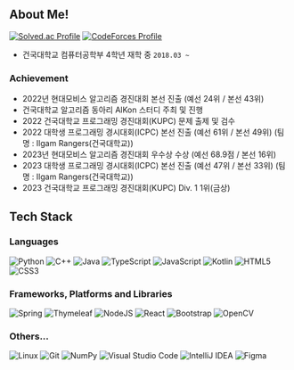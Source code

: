 ## About Me!

[![Solved.ac Profile](http://mazassumnida.wtf/api/v2/generate_badge?boj=delena0702)](https://solved.ac/delena0702/)
[![CodeForces Profile](https://cf.leed.at?id=delena0702)](https://codeforces.com/profile/delena0702)

- 건국대학교 컴퓨터공학부 4학년 재학 중 `2018.03 ~ `

### Achievement

- 2022년 현대모비스 알고리즘 경진대회 본선 진출 (예선 24위 / 본선 43위)
- 건국대학교 알고리즘 동아리 AlKon 스터디 주최 및 진행
- 2022 건국대학교 프로그래밍 경진대회(KUPC) 문제 출제 및 검수
- 2022 대학생 프로그래밍 경시대회(ICPC) 본선 진출 (예선 61위 / 본선 49위) (팀명 : Ilgam Rangers(건국대학교))
- 2023년 현대모비스 알고리즘 경진대회 우수상 수상 (예선 68.9점 / 본선 16위)
- 2023 대학생 프로그래밍 경시대회(ICPC) 본선 진출 (예선 47위 / 본선 33위) (팀명 : Ilgam Rangers(건국대학교))
- 2023 건국대학교 프로그래밍 경진대회(KUPC) Div. 1 1위(금상)

## Tech Stack

### Languages

![Python](https://img.shields.io/badge/python-3670A0?style=for-the-badge&logo=python&logoColor=ffdd54)
![C++](https://img.shields.io/badge/c++-%2300599C.svg?style=for-the-badge&logo=c%2B%2B&logoColor=white)
![Java](https://img.shields.io/badge/java-%23ED8B00.svg?style=for-the-badge&logo=openjdk&logoColor=white)
![TypeScript](https://img.shields.io/badge/typescript-%23007ACC.svg?style=for-the-badge&logo=typescript&logoColor=white)
![JavaScript](https://img.shields.io/badge/javascript-%23323330.svg?style=for-the-badge&logo=javascript&logoColor=%23F7DF1E)
![Kotlin](https://img.shields.io/badge/kotlin-%237F52FF.svg?style=for-the-badge&logo=kotlin&logoColor=white)
![HTML5](https://img.shields.io/badge/html5-%23E34F26.svg?style=for-the-badge&logo=html5&logoColor=white)
![CSS3](https://img.shields.io/badge/css3-%231572B6.svg?style=for-the-badge&logo=css3&logoColor=white)

### Frameworks, Platforms and Libraries

![Spring](https://img.shields.io/badge/spring-%236DB33F.svg?style=for-the-badge&logo=spring&logoColor=white)
![Thymeleaf](https://img.shields.io/badge/Thymeleaf-%23005C0F.svg?style=for-the-badge&logo=Thymeleaf&logoColor=white)
![NodeJS](https://img.shields.io/badge/node.js-6DA55F?style=for-the-badge&logo=node.js&logoColor=white)
![React](https://img.shields.io/badge/react-%2320232a.svg?style=for-the-badge&logo=react&logoColor=%2361DAFB)
![Bootstrap](https://img.shields.io/badge/bootstrap-%238511FA.svg?style=for-the-badge&logo=bootstrap&logoColor=white)
![OpenCV](https://img.shields.io/badge/opencv-%23white.svg?style=for-the-badge&logo=opencv&logoColor=white)

### Others...

![Linux](https://img.shields.io/badge/Linux-FCC624?style=for-the-badge&logo=linux&logoColor=black)
![Git](https://img.shields.io/badge/git-%23F05033.svg?style=for-the-badge&logo=git&logoColor=white)
![NumPy](https://img.shields.io/badge/numpy-%23013243.svg?style=for-the-badge&logo=numpy&logoColor=white)
![Visual Studio Code](https://img.shields.io/badge/Visual%20Studio%20Code-0078d7.svg?style=for-the-badge&logo=visual-studio-code&logoColor=white)
![IntelliJ IDEA](https://img.shields.io/badge/IntelliJIDEA-000000.svg?style=for-the-badge&logo=intellij-idea&logoColor=white)
![Figma](https://img.shields.io/badge/figma-%23F24E1E.svg?style=for-the-badge&logo=figma&logoColor=white)
